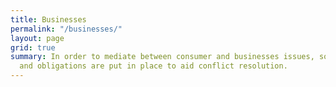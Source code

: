```yaml
---
title: Businesses
permalink: "/businesses/"
layout: page
grid: true
summary: In order to mediate between consumer and businesses issues, some guidelines
  and obligations are put in place to aid conflict resolution.
---
```


